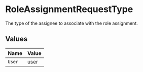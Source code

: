 # RoleAssignmentRequestType

The type of the assignee to associate with the role assignment.


## Values

| Name   | Value  |
| ------ | ------ |
| `User` | user   |